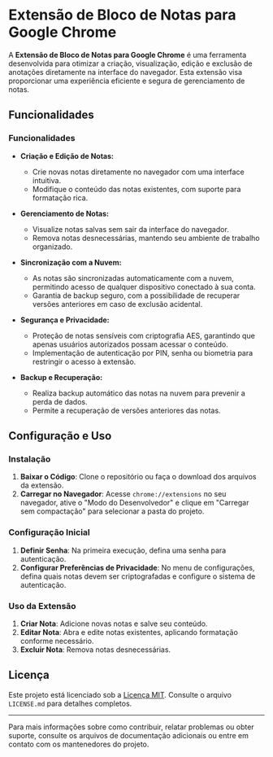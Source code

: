 # Extensão de Bloco de Notas para Google Chrome

A **Extensão de Bloco de Notas para Google Chrome** é uma ferramenta desenvolvida para otimizar a criação, visualização, edição e exclusão de anotações diretamente na interface do navegador. Esta extensão visa proporcionar uma experiência eficiente e segura de gerenciamento de notas.

## Funcionalidades

### Funcionalidades

- **Criação e Edição de Notas:**
  - Crie novas notas diretamente no navegador com uma interface intuitiva.
  - Modifique o conteúdo das notas existentes, com suporte para formatação rica.

- **Gerenciamento de Notas:**
  - Visualize notas salvas sem sair da interface do navegador.
  - Remova notas desnecessárias, mantendo seu ambiente de trabalho organizado.

- **Sincronização com a Nuvem:**
  - As notas são sincronizadas automaticamente com a nuvem, permitindo acesso de qualquer dispositivo conectado à sua conta.
  - Garantia de backup seguro, com a possibilidade de recuperar versões anteriores em caso de exclusão acidental.

- **Segurança e Privacidade:**
  - Proteção de notas sensíveis com criptografia AES, garantindo que apenas usuários autorizados possam acessar o conteúdo.
  - Implementação de autenticação por PIN, senha ou biometria para restringir o acesso à extensão.

- **Backup e Recuperação:**
  - Realiza backup automático das notas na nuvem para prevenir a perda de dados.
  - Permite a recuperação de versões anteriores das notas.

## Configuração e Uso

### Instalação
1. **Baixar o Código**: Clone o repositório ou faça o download dos arquivos da extensão.
2. **Carregar no Navegador**: Acesse `chrome://extensions` no seu navegador, ative o "Modo do Desenvolvedor" e clique em "Carregar sem compactação" para selecionar a pasta do projeto.

### Configuração Inicial
1. **Definir Senha**: Na primeira execução, defina uma senha para autenticação.
2. **Configurar Preferências de Privacidade**: No menu de configurações, defina quais notas devem ser criptografadas e configure o sistema de autenticação.

### Uso da Extensão
1. **Criar Nota**: Adicione novas notas e salve seu conteúdo.
2. **Editar Nota**: Abra e edite notas existentes, aplicando formatação conforme necessário.
3. **Excluir Nota**: Remova notas desnecessárias.

## Licença

Este projeto está licenciado sob a [Licença MIT](LICENSE.md). Consulte o arquivo `LICENSE.md` para detalhes completos.

---

Para mais informações sobre como contribuir, relatar problemas ou obter suporte, consulte os arquivos de documentação adicionais ou entre em contato com os mantenedores do projeto.